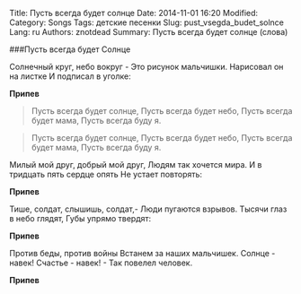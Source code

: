 Title: Пусть всегда будет солнце
Date: 2014-11-01 16:20
Modified:
Category: Songs
Tags: детские песенки 
Slug: pust_vsegda_budet_solnce
Lang: ru
Authors: znotdead
Summary: Пусть всегда будет солнце (слова)

###Пусть всегда будет Солнце

Солнечный круг, небо вокруг -
Это рисунок мальчишки.
Нарисовал он на листке
И подписал в уголке:

**Припев**

>    Пусть всегда будет солнце,
    Пусть всегда будет небо,
    Пусть всегда будет мама,
    Пусть всегда буду я.

>    Пусть всегда будет солнце,
    Пусть всегда будет небо,
    Пусть всегда будет мама,
    Пусть всегда буду я.

Милый мой друг, добрый мой друг,
Людям так хочется мира.
И в тридцать пять сердце опять
Не устает повторять:

**Припев**

Тише, солдат, слышишь, солдат,-
Люди пугаются взрывов.
Тысячи глаз в небо глядят,
Губы упрямо твердят:

**Припев**

Против беды, против войны
Встанем за наших мальчишек.
Солнце - навек! Счастье - навек! -
Так повелел человек. 

**Припев**
